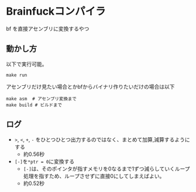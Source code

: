 # Brainfuckコンパイラ

bf を直接アセンブリに変換するやつ

## 動かし方

以下で実行可能。

```
make run 
```

アセンブリだけ見たい場合とかbfからバイナリ作りたいだけの場合は以下

```
make asm  # アセンブリ変換まで
make build # ビルドまで  
```


## ログ

- `>`, `<`, `+`, `-` をひとつひとつ出力するのではなく、まとめて加算,減算するようにする
  - 約0.56秒
- `[-]`を`*ptr = 0`に変換する
  - `[-]`は、そのポインタが指すメモリを0なるまで1ずつ減らしていくループ処理を指すため、ループさせずに直接0にしてしまえばよい。
  - 約0.52秒
